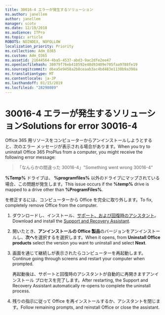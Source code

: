 ```yaml
---
title: 30016-4 エラーが発生するソリューション
ms.author: janellem
author: janellem
manager: scotv
ms.date: 12/19/2018
ms.audience: ITPro
ms.topic: article
ROBOTS: NOINDEX, NOFOLLOW
localization_priority: Priority
ms.collection: Adm_O365
ms.custom: Adm_O365
ms.assetid: 21644564-4ba5-4537-abd3-9ac2dfe2ee47
ms.openlocfilehash: 38079f76eb410592e48d93409e705faa9788fe19
ms.sourcegitcommit: d6ea5e9458a2b8ceaab3ac4bd483e1130b9a398a
ms.translationtype: MT
ms.contentlocale: ja-JP
ms.lasthandoff: 01/15/2019
ms.locfileid: "28298089"
---
```

# <a name="solutions-for-error-30016-4"></a><span data-ttu-id="4da44-102">30016-4 エラーが発生するソリューション</span><span class="sxs-lookup"><span data-stu-id="4da44-102">Solutions for error 30016-4</span></span>

<span data-ttu-id="4da44-103">Office 365 用リソースをコンピューターからアンインストールしようとすると、次のエラー メッセージが表示される場合があります。</span><span class="sxs-lookup"><span data-stu-id="4da44-103">When you try to uninstall Office 365 ProPlus from a computer, you might receive the following error message:</span></span>
  
> <span data-ttu-id="4da44-104">「なんらかの間違った 30016-4」</span><span class="sxs-lookup"><span data-stu-id="4da44-104">"Something went wrong 30016-4"</span></span>
    
<span data-ttu-id="4da44-105">**%Temp%** ドライブは、 **%programfiles%** 以外のドライブにマップされている場合、この問題が発生します。</span><span class="sxs-lookup"><span data-stu-id="4da44-105">This issue occurs if the **%temp%** drive is mapped to a drive other than **%ProgramFiles%**.</span></span> 
  
<span data-ttu-id="4da44-106">を修正するには、コンピューターから Office を完全に取り外します。</span><span class="sxs-lookup"><span data-stu-id="4da44-106">To fix, completely remove Office from the computer.</span></span>
  
1. <span data-ttu-id="4da44-107">ダウンロードし、インストール、[サポート、および回復時のアシスタント](https://aka.ms/SARA-OfficeUninstall-Alchemy)。</span><span class="sxs-lookup"><span data-stu-id="4da44-107">Download and install the [Support and Recovery Assistant](https://aka.ms/SARA-OfficeUninstall-Alchemy).</span></span>
    
2. <span data-ttu-id="4da44-108">開いたとき、**アンインストールの Office 製品**のバージョンをアンインストールし、**次へ**を選択するを選択します。</span><span class="sxs-lookup"><span data-stu-id="4da44-108">When it opens, from **Uninstall Office products** select the version you want to uninstall and select **Next**.</span></span> 
    
3. <span data-ttu-id="4da44-109">画面を通じて継続しが表示されたらコンピューターを再起動します。</span><span class="sxs-lookup"><span data-stu-id="4da44-109">Continue going through screens and restart your computer when prompted.</span></span>
    
    <span data-ttu-id="4da44-110">再起動後は、サポートと回復時のアシスタントが自動的に再開きますアンインストール プロセスを完了します。</span><span class="sxs-lookup"><span data-stu-id="4da44-110">After restarting, the Support and Recovery Assistant automatically re-opens to complete the uninstall process.</span></span>
    
4. <span data-ttu-id="4da44-111">残りの指示に従って Office を再インストールするか、アシスタントを閉じます。</span><span class="sxs-lookup"><span data-stu-id="4da44-111">Follow remaining prompts, and reinstall Office or close the assistant.</span></span>
    

